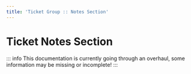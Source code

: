 ```yaml
---
title: 'Ticket Group :: Notes Section'
---
```


# Ticket Notes Section

::: info
This documentation is currently going through an overhaul, some information may be missing or incomplete!
:::
